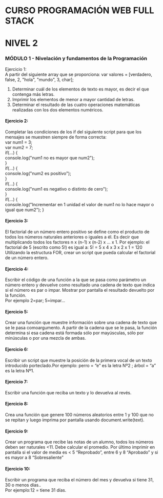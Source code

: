 # **CURSO PROGRAMACIÓN WEB FULL STACK**
# **NIVEL 2**
### MÓDULO 1 - Nivelación y fundamentos de la Programación
Ejercicio 1: <br/>
A partir del siguiente array que se proporciona: var valores = [verdadero, false, 2, "hola",
"mundo", 3, char];
1. Determinar cuál de los elementos de texto es mayor, es decir el que contenga más
letras.
2. Imprimir los elementos de menor a mayor cantidad de letras.
3. Determinar el resultado de las cuatro operaciones matemáticas realizadas con los dos
elementos numéricos.

#### Ejercicio 2: <br/>
Completar las condiciones de los if del siguiente script para que los mensajes se muestren siempre de forma correcta:<br/>
var num1 = 3;<br/>
var num2 = 7;<br/>
if(...) {<br/>
console.log("num1 no es mayor que num2");<br/>
}<br/>
if(...) {<br/>
console.log("num2 es positivo");<br/>
}<br/>
if(...) {<br/>
console.log("num1 es negativo o distinto de cero");<br/>
}<br/>
if(...) {<br/>
console.log("Incrementar en 1 unidad el valor de num1 no lo hace mayor o igual que
num2"); }<br/>

#### Ejercicio 3:<br/>
El factorial de un número entero positivo se define como el producto de todos los números
naturales anteriores o iguales a él. Es decir que multiplicando todos los factores n x (n-1) x (n-2)
x ... x 1. Por ejemplo: el factorial de 5 (escrito como 5!) es igual a: 5! = 5 x 4 x 3 x 2 x 1 = 120<br/>
Utilizando la estructura FOR, crear un script que pueda calcular el factorial de un número entero.<br/>

#### Ejercicio 4:
Escribir el código de una función a la que se pasa como parámetro un número entero y
devuelve como resultado una cadena de texto que indica si el número es par o impar. Mostrar por pantalla el resultado devuelto por la función.<br/>
Por ejemplo 2=par; 5=impar…<br/>

#### Ejercicio 5: <br/>
Crear una función que muestre información sobre una cadena de texto que se le pasa comoargumento. A partir de la cadena que se le pasa, la función determina si esa cadena está formada sólo por mayúsculas, sólo por minúsculas o por una mezcla de ambas.<br/>

#### Ejercicio 6: <br/>
Escribir un script que muestre la posición de la primera vocal de un texto introducido porteclado.Por ejemplo: perro = “e” es la letra Nº2 ; árbol = “a” es la letra Nº1.<br/>

#### Ejercicio 7: <br/>
Escribir una función que reciba un texto y lo devuelva al revés.
<br/>

#### Ejercicio 8: <br/>
Crea una función que genere 100 números aleatorios entre 1 y 100 que no se repitan y luego imprima por pantalla usando document.write(text).<br/>

#### Ejercicio 9: <br/>
Crear un programa que recibe las notas de un alumno, todos los números deben ser naturales <11. Debe calcular el promedio. Por último imprimir en pantalla si el valor de media es < 5 “Reprobado”, entre 6 y 8 “Aprobado” y si es mayor a 8 “Sobresaliente”<br/>

#### Ejercicio 10: <br/>
Escribir un programa que reciba el número del mes y devuelva si tiene 31, 30 o menos días..<br/>
Por ejemplo:12 = tiene 31 días.<br/>
